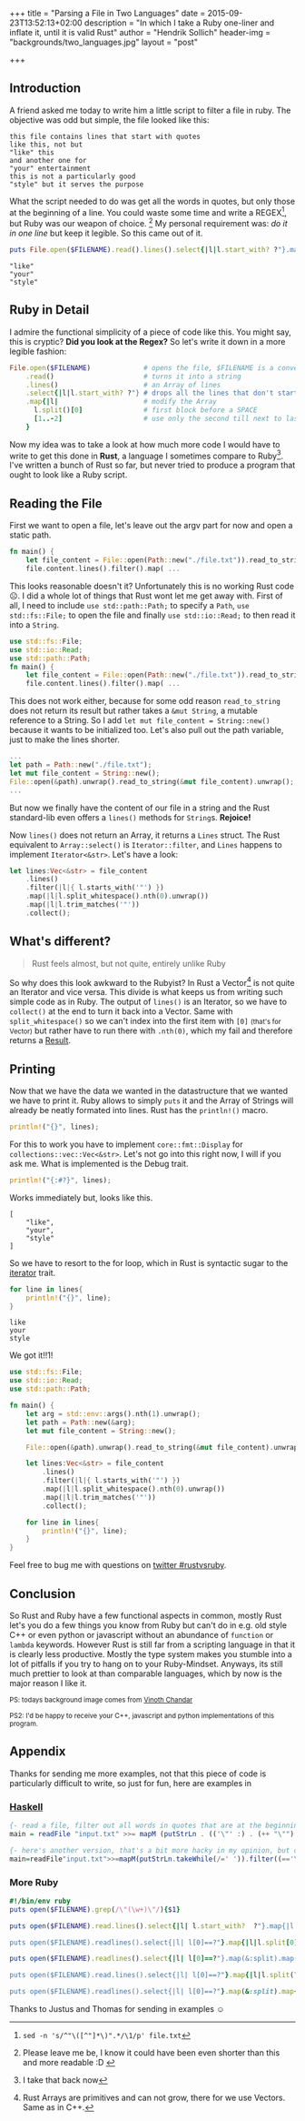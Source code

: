 +++
title = "Parsing a File in Two Languages"
date = 2015-09-23T13:52:13+02:00
description = "In which I take a Ruby one-liner and inflate it, until it is valid Rust"
author = "Hendrik Sollich"
header-img = "backgrounds/two_languages.jpg"
layout = "post"

+++

## Introduction
A friend asked me today to write him a little script to filter a file in ruby.
The objective was odd but simple, the file looked like this:

```
this file contains lines that start with quotes
like this, not but
"like" this
and another one for
"your" entertainment
this is not a particularly good
"style" but it serves the purpose
```

What the script needed to do was get all the words in quotes, but only those at the beginning of a line.
You could waste some time and write a REGEX[^r], but Ruby was our weapon of choice. [^1]
My personal requirement was: *do it in one line* but keep it legible.
So this came out of it.

[^1]: Please leave me be, I know it could have been even shorter than this and more readable :D [^2]
[^2]: Infact, please send me your implementations :P
[^r]: `sed -n 's/^"\([^"]*\)".*/\1/p' file.txt`

```ruby
puts File.open($FILENAME).read().lines().select{|l|l.start_with? ?"}.map{|l|l.split()[0][1..-2]}
```

```
"like"
"your"
"style"
```

## Ruby in Detail

I admire the functional simplicity of a piece of code like this.
You might say, this is cryptic?
**Did you look at the Regex?**
So let's write it down in a more legible fashion:

```ruby
File.open($FILENAME)             # opens the file, $FILENAME is a convenience
    .read()                      # turns it into a string
    .lines()                     # an Array of lines
    .select{|l|l.start_with? ?"} # drops all the lines that don't start with the character "
    .map{|l|                     # modify the Array
      l.split()[0]               # first block before a SPACE
      [1..-2]                    # use only the second till next to last character
    }
```

Now my idea was to take a look at how much more code I would have to write to get this done in **Rust**, a language I sometimes compare to Ruby[^3].
I've written a bunch of Rust so far, but never tried to produce a program that ought to look like a Ruby script.
[^3]: I take that back now

## Reading the File
First we want to open a file, let's leave out the argv part for now and open a static path.

```rust
fn main() {
    let file_content = File::open(Path::new("./file.txt")).read_to_string();
    file.content.lines().filter().map( ...
```


This looks reasonable doesn't it?
Unfortunately this is no working Rust code ☹.
I did a whole lot of things that Rust wont let me get away with.
First of all, I need to include
`use std::path::Path;` to specify a `Path`,
`use std::fs::File;` to open the file and finally
`use std::io::Read;` to then read it into a `String`.

```rust
use std::fs::File;
use std::io::Read;
use std::path::Path;
fn main() {
    let file_content = File::open(Path::new("./file.txt")).read_to_string();
    file.content.lines().filter().map( ...
```
This does not work either, because for some odd reason `read_to_string` does not return its result but rather takes a `&mut String`, a mutable reference to a String.
So I add `let mut file_content = String::new()` because it wants to be initialized too.
Let's also pull out the path variable, just to make the lines shorter.

```rust
...
let path = Path::new("./file.txt");
let mut file_content = String::new();
File::open(&path).unwrap().read_to_string(&mut file_content).unwrap();
...
```

But now we finally have the content of our file in a string and the Rust standard-lib even offers a `lines()` methods for `String`s.
**Rejoice!**

Now `lines()` does not return an Array, it returns a `Lines` struct.
The Rust equivalent to `Array::select()` is `Iterator::filter`, and `Lines` happens to implement `Iterator<&str>`. Let's have a look:

```rust
let lines:Vec<&str> = file_content
    .lines()
    .filter(|l|{ l.starts_with('"') })
    .map(|l|l.split_whitespace().nth(0).unwrap())
    .map(|l|l.trim_matches('"'))
    .collect();
```

## What's different?

> Rust feels almost, but not quite, entirely unlike Ruby

So why does this look awkward to the Rubyist?
In Rust a Vector[^v] is not quite an Iterator and vice versa.
This divide is what keeps us from writing such simple code as in Ruby.
The output of `lines()` is an Iterator, so we have to `collect()` at the end to turn it back into a Vector.
Same with `split_whitespace()` so we can't index into the first item with `[0]` <small>(that's for Vector)</small> but rather have to run there with `.nth(0)`, which my fail and therefore returns a [Result](http://rustbyexample.com/std/result.html).

[^v]: Rust Arrays are primitives and can not grow, there for we use Vectors. Same as in C++.

## Printing

Now that we have the data we wanted in the datastructure that we wanted we have to print it.
Ruby allows to simply `puts` it and the Array of Strings will already be neatly formated into lines.
Rust has the `println!()` macro.

```rust
println!("{}", lines);
```

For this to work you have to implement `core::fmt::Display` for `collections::vec::Vec<&str>`.
Let's not go into this right now, I will if you ask me.
What is implemented is the Debug trait.

```rust
println!("{:#?}", lines);
```

Works immediately but, looks like this.

```
[
    "like",
    "your",
    "style"
]

```

So we have to resort to the for loop, which in Rust is syntactic sugar to the [iterator](http://rustbyexample.com/trait/iter.html) trait.

```rust
for line in lines{
    println!("{}", line);
}
```

```
like
your
style
```

We got it!!1!

```rust
use std::fs::File;
use std::io::Read;
use std::path::Path;

fn main() {
    let arg = std::env::args().nth(1).unwrap();
    let path = Path::new(&arg);
    let mut file_content = String::new();

    File::open(&path).unwrap().read_to_string(&mut file_content).unwrap();

    let lines:Vec<&str> = file_content
        .lines()
        .filter(|l|{ l.starts_with('"') })
        .map(|l|l.split_whitespace().nth(0).unwrap())
        .map(|l|l.trim_matches('"'))
        .collect();

    for line in lines{
        println!("{}", line);
    }
}
```

Feel free to bug me with questions on [twitter #rustvsruby](https://twitter.com/hashtag/rustvsruby).


## Conclusion

So Rust and Ruby have a few functional aspects in common, mostly Rust let's you do a few things you know from Ruby but can't do in e.g. old style C++ or even python or javascript without an abundance of `function` or `lambda` keywords.
However Rust is still far from a scripting language in that it is clearly less productive.
Mostly the type system makes you stumble into a lot of pitfalls if you try to hang on to your Ruby-Mindset.
Anyways, its still much prettier to look at than comparable languages, which by now is the major reason I like it.


<small>PS: todays background image comes from [Vinoth Chandar](https://www.flickr.com/photos/vinothchandar/4308120229/in/photostream/)</small>

<small>PS2: I'd be happy to receive your C++, javascript and python implementations of this program.</small>



## Appendix

Thanks for sending me more examples, not that this piece of code is particularly difficult to write, so just for fun, here are examples in 

### [Haskell](https://gist.github.com/JustusAdam/0d793b4ef86711273f68)

```Haskell
{- read a file, filter out all words in quotes that are at the beginning of a line, and print the resulting words. Using functions from Prelude only -}
main = readFile "input.txt" >>= mapM (putStrLn . (('\"' :) . (++ "\"") . takeWhile (/= '\"') . tail)) . filter ((== '\"') . head) . lines
```

```Haskell
{- here's another version, that's a bit more hacky in my opinion, but closer to the original (and shorter than the runby code ;) -}
main=readFile"input.txt">>=mapM(putStrLn.takeWhile(/=' ')).filter((=='\"').head).lines
```

### More Ruby

```ruby
#!/bin/env ruby
puts open($FILENAME).grep(/\"(\w+)\"/){$1}

puts open($FILENAME).read.lines().select{|l| l.start_with?  ?"}.map{|l|l.split[0][1..-2]}

puts open($FILENAME).readlines().select{|l| l[0]==?"}.map{|l|l.split[0][1..-2]}

puts open($FILENAME).readlines().select{|l| l[0]==?"}.map(&:split).map(&:first).map{|l|l[1..-2]}

puts open($FILENAME).read.lines().select{|l| l[0]==?"}.map{|l|l.split(?")[1]}

puts open($FILENAME).readlines().select{|l| l[0]==?"}.map(&:split).map{|l|l[1]}
```

Thanks to Justus and Thomas for sending in examples ☺


